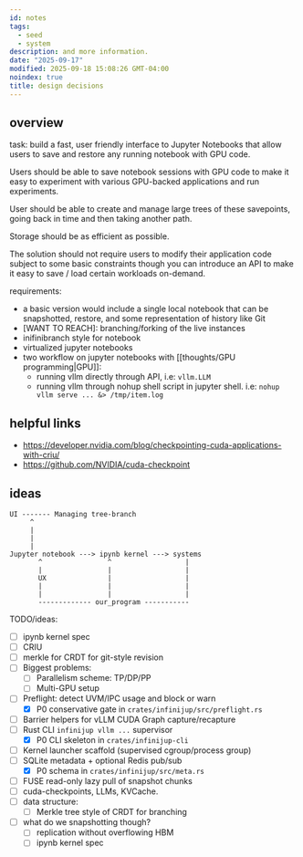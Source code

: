 ```yaml
---
id: notes
tags:
  - seed
  - system
description: and more information.
date: "2025-09-17"
modified: 2025-09-18 15:08:26 GMT-04:00
noindex: true
title: design decisions
---
```


## overview

task: build a fast, user friendly interface to Jupyter Notebooks that allow users to save and restore any running notebook with GPU code.

Users should be able to save notebook sessions with GPU code to make it easy to experiment with various GPU-backed applications and run experiments.

User should be able to create and manage large trees of these savepoints, going back in time and then taking another path.

Storage should be as efficient as possible.

The solution should not require users to modify their application code subject to some basic constraints though you can introduce an API to make it easy to save / load certain workloads on-demand.

requirements:

- a basic version would include a single local notebook that can be snapshotted, restore, and some representation of history like Git
- [WANT TO REACH]: branching/forking of the live instances
- inifinibranch style for notebook
- virtualized jupyter notebooks
- two workflow on jupyter notebooks with [[thoughts/GPU programming|GPU]]:
  - running vllm directly through API, i.e: `vllm.LLM`
  - running vllm through nohup shell script in jupyter shell. i.e: `nohup vllm serve ... &> /tmp/item.log`

## helpful links

- https://developer.nvidia.com/blog/checkpointing-cuda-applications-with-criu/
- https://github.com/NVIDIA/cuda-checkpoint

## ideas

```text
UI ------- Managing tree-branch
     ^
     |
     |
     |
Jupyter notebook ---> ipynb kernel ---> systems
       ^                ^                  |
       |                |                  |
       UX               |                  |
       |                |                  |
       |                |                  |
       ------------- our_program -----------
```

TODO/ideas:

- [ ] ipynb kernel spec
- [ ] CRIU
- [ ] merkle for CRDT for git-style revision
- [ ] Biggest problems:
  - [ ] Parallelism scheme: TP/DP/PP
  - [ ] Multi-GPU setup
- [ ] Preflight: detect UVM/IPC usage and block or warn
  - [x] P0 conservative gate in `crates/infinijup/src/preflight.rs`
- [ ] Barrier helpers for vLLM CUDA Graph capture/recapture
- [ ] Rust CLI `infinijup vllm ...` supervisor
  - [x] P0 CLI skeleton in `crates/infinijup-cli`
- [ ] Kernel launcher scaffold (supervised cgroup/process group)
- [ ] SQLite metadata + optional Redis pub/sub
  - [x] P0 schema in `crates/infinijup/src/meta.rs`
- [ ] FUSE read-only lazy pull of snapshot chunks
- [ ] cuda-checkpoints, LLMs, KVCache.
- [ ] data structure:
  - [ ] Merkle tree style of CRDT for branching
- [ ] what do we snapshotting though?
  - [ ] replication without overflowing HBM
  - [ ] ipynb kernel spec
